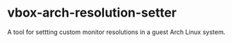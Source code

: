 # vbox-arch-resolution-setter
A tool for settting custom monitor resolutions in a guest Arch Linux system.
